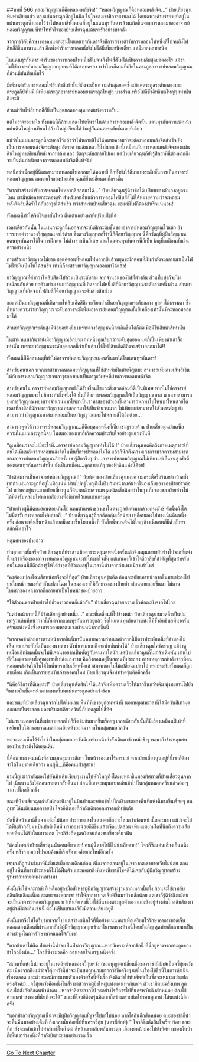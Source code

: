 ##บทที่ 566 หลอมวิญญาณก็คือหลอมพลังจิต!”
“หลอมวิญญาณก็คือหลอมพลังจิต...” ป๋ายเสี่ยวฉุนพึมพำเสียงแผ่ว มองแผ่นกระดูกที่อยู่ในมือ ในใจของเขามิอาจสงบลงได้ โดยเฉพาะคำบรรยายที่อยู่ในแผ่นกระดูกซึ่งบอกไว้ว่าไฟหลากสีทั้งหมดที่อยู่ในแดนทุรกันดารล้วนเกิดขึ้นจากการหลอมของอาจารย์หลอมวิญญาณ นี่ทำให้หัวใจของป๋ายเสี่ยวฉุนเต้นระรัวอย่างบ้าคลั่ง

จากการวิจัยศึกษาของคนแต่ละรุ่นในแดนทุรกันดารจึงมีการสร้างตำรับการหลอมไฟหนึ่งสีไปจนถึงไฟสิบสี่สีขึ้นมานานแล้ว อีกทั้งตำรับการหลอมนี้ยังไม่ได้มีเพียงชนิดเดียว แต่มีมากหลายชนิด

ในแดนทุรกันดาร ตำรับของการหลอมไฟหนึ่งสีไปจนถึงไฟสี่สีไม่ได้เป็นความลับสุดยอดอะไร แม้ว่าไม่ใช่อาจารย์หลอมวิญญาณทุกคนที่ได้ครอบครอง ทว่าใครก็ตามที่เกิดในตระกูลอาจารย์หลอมวิญญาณก็ล้วนมีบันทึกเก็บไว้

มีเพียงตำรับการหลอมไฟสิบห้าสีเท่านั้นที่ถึงจะเป็นความลับสุดยอดซึ่งแม้แต่ตระกูลระดับกลางบางตระกูลก็ยังไม่มี มีเพียงตระกูลอาจารย์หลอมยาตระกูลใหญ่ๆ บางส่วน หรือไม่ก็ขั้วอิทธิพลใหญ่ๆ เท่านั้นถึงจะมี

ส่วนตำรับไฟสิบหกสีก็ยิ่งเป็นสุดยอดของสุดยอดแห่งความลับ...

แต่ไม่ว่าจะอย่างไร ทั้งหมดนี้ก็ล้วนแสดงให้เห็นว่าในด้านการหลอมพลังจิตนั้น แดนทุรกันดารแซงหน้าแผ่นดินใหญ่ทงเทียนไปก้าวใหญ่ เรียกได้ว่าอยู่กันคนละระดับชั้นเลยทีเดียว

แม้ว่าในแผ่นกระดูกนี้จะบอกไว้แล้วว่าไฟหลายสีไม่ได้หมายความว่าจะต้องหลอมพลังจิตสำเร็จ ยิ่งเป็นการหลอมพลังจิตระดับสูง อัตราความล้มเหลวก็ยิ่งมีมาก ข้อนี้เหมือนกับการหลอมพลังจิตของแผ่นดินใหญ่ทงเทียนที่หลังจากทำล้มเหลว วัตถุจะดับสลายไปเอง แต่ป๋ายเสี่ยวฉุนก็ยังรู้สึกว่าที่นี่ต่างหากถึงจะเป็นต้นกำเนิดของการหลอมพลังจิตที่แท้จริง!

พอนึกว่าเมื่ออยู่ที่นี่ตนสามารถหลอมไฟออกมาได้หลายสี อีกทั้งยังใช้สีมาแบ่งระดับชั้นการเป็นอาจารย์หลอมวิญญาณ ลมหายใจของป๋ายเสี่ยวฉุนก็ยิ่งเปลี่ยนมาถี่กระชั้น

“หากข้าสร้างตำรับการหลอมไฟหลากสีออกมาได้...” ป๋ายเสี่ยวฉุนรู้ดีว่าข้อได้เปรียบของตัวเองอยู่ตรงไหน เขามีหม้อลายกระดองเต่า สำหรับคนอื่นแล้วการหลอมไฟสิบสี่สีไม่ได้หมายความว่าจะหลอมพลังจิตสิบสี่ครั้งให้กับอาวุธได้สำเร็จ ทว่าสำหรับป๋ายเสี่ยวฉุน ขอแค่มีไฟก็ต้องสำเร็จแน่นอน!

ทั้งหมดนี้ทำให้จิตใจเขาสั่นไหว ตื่นเต้นอย่างหาที่เปรียบไม่ได้

เวลาเดียวกันนั้น ในแผ่นกระดูกนี้นอกจากจะบันทึกระดับชั้นของอาจารย์หลอมวิญญาณไว้แล้ว ยังบรรยายคำว่าดวงวิญญาณเอาไว้ด้วย ซึ่งดวงวิญญาณที่ว่านี้ก็คือยาวิญญาณ นี่คือวัตถุที่ผู้ฝึกวิญญาณแดนทุรกันดารใช้ในการฝึกตน ไม่ต่างจากหินวิเศษ และในแดนทุรกันดารนี้ก็เป็นวัตถุที่เหมือนกับเงินตราอย่างหนึ่ง

การสร้างยาวิญญาณไม่ยาก ขอแค่ตอนที่หลอมไฟหลากสีแล้วหยุดชะงักตอนที่มันกำลังจะกลายมาเป็นไฟ ไม่ให้มันเป็นไฟได้สำเร็จ เท่านี้ก็จะสร้างยาวิญญาณออกมาได้แล้ว!

ยาวิญญาณที่ต่ำกว่าไฟสิบสีลงไปล้วนเป็นระดับล่าง จากจำนวนของไฟที่ต่างกัน ส่วนที่แบ่งก็จะไม่เหมือนกันด้วย ยกตัวอย่างเช่นยาวิญญาณที่เกิดจากไฟหนึ่งสีก็คือยาวิญญาณระดับล่างหนึ่งส่วน ส่วนยาวิญญาณที่เกิดจากไฟสิบสีก็คือยาวิญญาณระดับล่างสิบส่วน

ขอแค่เป็นยาวิญญาณที่เกิดจากไฟสิบเอ็ดสีถึงจะเรียกว่าเป็นยาวิญญาณระดับกลาง มูลค่าไม่ธรรมดา ซึ่งก็หมายความว่ายาวิญญาณระดับกลางจะมีเพียงอาจารย์หลอมวิญญาณขั้นสีเหลืองเท่านั้นที่จะหลอมออกมาได้

ส่วนยาวิญญาณระดับสูงมีน้อยอย่างยิ่ง เพราะดวงวิญญาณนี้จะเกิดขึ้นได้ก็ต่อเมื่อมีไฟสิบห้าสีเท่านั้น

ในตำนานเล่ากันว่ายังมียาวิญญาณอีกประเภทหนึ่งถูกเรียกว่าระดับสุดยอด แต่ก็เป็นเพียงคำเล่าลือเท่านั้น เพราะยาวิญญาณระดับสุดยอดนี้จำเป็นต้องใช้ไฟยี่สิบเอ็ดสีถึงจะสร้างออกมาได้!!

ทั้งหมดนี้ก็คือสาเหตุที่ทำให้อาจารย์หลอมวิญญาณผงาดขึ้นมาได้ในแดนทุรกันดาร!

สำหรับคนนอก พวกเขาสามารถหลอมยาวิญญาณที่ใช้สำหรับฝึกบำเพ็ญตบะ สามารถเพิ่มลายเส้นสีเงินให้กับการหลอมวิญญาณจนอาวุธกลายมาเป็นอาวุธวิเศษที่ผ่านการหลอมพลังจิต

สำหรับคนใน อาจารย์หลอมวิญญาณยังได้รับเงื่อนไขและสิ่งแวดล้อมที่ดีเป็นพิเศษ หากไม่ใช่อาจารย์หลอมวิญญาณจะไม่มีทางทำสิ่งหนึ่งได้ นั่นก็คือการหลอมวิญญาณให้เป็นวิญญาณทาส พวกเขาสามารถบงการวิญญาณพยาบาทจำนวนมากให้มาเป็นข้าทาสของตัวเองซึ่งสามารถพกพาไปไหนมาไหนด้วยได้ เวลาที่ลงมือก็มักจะเอาวิญญาณทาสออกมาใช้เป็นจำนวนมาก ไม่เพียงแต่สามารถใช้สังหารศัตรู ยังสามารถนำวิญญาณทาสมาหลอมเป็นยาวิญญาณและไฟหลายสีได้อีกด้วย...

สามารถพูดได้ว่าอาจารย์หลอมวิญญาณ...ก็คือบุคคลหนึ่งที่เชี่ยวชาญรอบด้าน ป๋ายเสี่ยวฉุนอ่านเนื้อความในแผ่นกระดูกนี้จบ ในสมองของเขาก็เกิดความประทับใจอย่างรุนแรงทันที

“ดูเหมือนว่าจะไม่มีอะไรที่...อาจารย์หลอมวิญญาณทำไม่ได้!!” ป๋ายเสี่ยวฉุนอดคิดถึงภาพเหตุการณ์ที่ตนได้เห็นหลังจากหลอมพลังจิตในพื้นที่การประลองไม่ได้ แล้วก็นึกถึงความเก่งกาจมากความสามารถของอาจารย์หลอมวิญญาณอีกครั้ง เขารู้สึกจริงๆ ว่า...อาจารย์หลอมวิญญาณไม่เพียงแต่เป็นชนสูงศักดิ์ของแดนทุรกันดารเท่านั้น ยังเป็นเหมือน...ลูกชายแท้ๆ ของฟ้าดินแห่งนี้ด้วย!

“ข้าต้องการเป็นอาจารย์หลอมวิญญาณ!!” นัยน์ตาของป๋ายเสี่ยวฉุนเผยความกระตือรือร้นอย่างบ้าคลั่ง เขากำแผ่นกระดูกที่อยู่ในมือแน่น ผ่านไปครู่ใหญ่ถึงได้รีบก้มหน้าลงค้นหาในถุงเก็บของของป๋ายฮ่าวต่อไป ทว่าหาอยู่นานมากป๋ายเสี่ยวฉุนก็ค้นพบด้วยความหงุดหงิดเล็กน้อยว่าในถุงเก็บของของป๋ายฮ่าวไม่ได้มีตำรับหลอมไฟหลากสีอย่างที่อธิบายไว้บนแผ่นกระดูก

“ป๋ายฮ่าวผู้นี้มีตบะอ่อนด้อยเกินไป แถมตำแหน่งของเขาในตระกูลยังต่ำมากด้วยกระมัง? ดังนั้นถึงได้ไม่มีตำรับการหลอมไฟหลากสี...” ป๋ายเสี่ยวฉุนรู้สึกกลัดกลุ้มเล็กน้อย เหลือบมองไปทางเนินดินหนึ่งครั้ง ก่อนจะเดินขึ้นหน้าแล้วยกมือขวาขึ้นโบกหนึ่งที ทันใดนั้นบนต้นไม้ใหญ่ข้างเนินศพก็มีตัวอักษรสลักทิ้งเอาไว้

หลุมศพของป๋ายฮ่าว

ทำทุกอย่างนี้เสร็จป๋ายเสี่ยวฉุนก็ประสานมือคารวะหลุมศพหนึ่งครั้งแล้วจึงหมุนกายขยับร่างไปจากที่แห่งนี้ แม้ว่าเรื่องของอาจารย์หลอมวิญญาณจะทำให้เขาใจสั่น แต่เขาเองก็เข้าใจดีว่าสิ่งที่สำคัญที่สุดสำหรับตนในตอนนี้ก็คือต้องรู้ให้ได้ว่าจุดที่ตัวเองอยู่ในเวลานี้ห่างจากกำแพงเมืองเท่าไหร่

“คงต้องแปลงโฉมสักหน่อยจึงจะดีที่สุด” ป๋ายเสี่ยวฉุนครุ่นคิด ก่อนจะหยิบเอาหน้ากากขึ้นมาแปะลงไปบนใบหน้า ขณะที่กำลังแปลงโฉม ในสมองเขาก็มีลักษณะของป๋ายฮ่าวก่อนตายลอยขึ้นมา ไม่นานใบหน้าของหน้ากากก็กลายมาเป็นใบหน้าของป๋ายฮ่าว

“ใช้ตัวตนของป๋ายฮ่าวไปชั่วคราวก่อนก็แล้วกัน” ป๋ายเสี่ยวฉุนร่ายความเร็วห้อตะบึงจากไปไกล

“แต่ว่าหน้ากากนี้ก็มีข้อเสียอยู่อย่างหนึ่ง...” ขณะที่เคลื่อนที่ไปข้างหน้า ป๋ายเสี่ยวฉุนขมวดคิ้วเป็นปม เขารู้ว่าเดิมทีหน้ากากนี้ก็มาจากแดนทุรกันดารอยู่แล้ว ซึ่งในแดนทุรกันดารแห่งนี้มีขั้วอิทธิพลที่น่าครั่นคร้ามแห่งหนึ่งซึ่งสามารถตามหาตนเจอผ่านหน้ากากชิ้นนี้

“หากเจอข้าด้วยการตามหน้ากากชิ้นนี้มานั่นหมายความว่าบนหน้ากากนี้มีตราประทับหนึ่งที่ข้ามองไม่เห็น ตราประทับนี้เป็นของพวกเขา ดังนั้นพวกเขาถึงจะทำเช่นนั้นได้” ป๋ายเสี่ยวฉุนใคร่ครวญ แม้ว่าดูเหมือนอิทธิพลนั้นจะไม่มีเจตนาอยากเป็นศัตรูกับตนเท่าใดนัก แต่ป๋ายเสี่ยวฉุนก็ไม่กล้าเดิมพัน ผ่านไปพักใหญ่ดวงตาทั้งคู่ของเขาก็เปล่งแสงวาบ คิดถึงตอนอยู่ในสถานที่ประลอง ภาพเหตุการณ์หลังจากที่ตนหลอมพลังจิตให้ใบไม้ใบนั้นครบสิบเอ็ดครั้งแล้วสภาพของใบไม้เปลี่ยนแปลงไป ตราประทับทั้งหมดก็ถูกลบเลือน เกิดเป็นการยอมรับเจ้าของคนใหม่ ป๋ายเสี่ยวฉุนจึงทำท่าครุ่นคิดอีกครั้ง

“นี่คือวิธีการที่ดีเลยล่ะ!” ป๋ายเสี่ยวฉุนตัดสินใจได้แล้วจึงเพิ่มความเร็วให้มากขึ้นกว่าเดิม พุ่งทะยานไปยังริมชายป่าเบื้องหน้าตามแผนที่บนแผ่นกระดูกอย่างเร่งร้อน

และขณะที่ป๋ายเสี่ยวฉุนจากไปได้ไม่นาน พื้นที่ที่เขาอยู่ก่อนหน้านี้ นอกหลุมศพเวลานี้ได้มีควันสีเทาผุดออกมาเป็นระลอก และพริบตาเดียวควันนี้ก็ปกคลุมไปสี่ทิศ

ไม่นานหมอกควันที่แผ่ขยายออกไปก็ยิ่งเข้มข้นมากขึ้นเรื่อยๆ เวลาเดียวกันนั้นก็มีเสียงเหมือนฝีเท้าที่เหยียบใบไม้กรอบจนแหลกละเอียดดังออกมาจากในกลุ่มหมอกควัน

พอจะมองเห็นได้รำไรว่าในกลุ่มหมอกควันมีเงาร่างหนึ่งกำลังเดินมาข้างหน้าช้าๆ พอมาถึงข้างหลุมศพของป๋ายฮ่าวถึงได้หยุดเดิน

นี่คือชายชราคนหนึ่งที่สวมชุมคลุมยาวสีเทา ใบหน้าของเขาไร้อารมณ์ หากป๋ายเสี่ยวฉุนอยู่ที่นี่เขาก็ต้องจำได้ในปราดเดียวว่า คนผู้นี้...ก็คือคนเฝ้าสุสาน!

ยามนี้ผู้เฒ่ากำลังมองไปยังเนินดินเงียบๆ ผ่านไปพักใหญ่ถึงได้เงยหน้าขึ้นมองทิศทางที่ป๋ายเสี่ยวฉุนจากไป เนิ่นนานถึงได้ถอนสายตากลับคืนมา ก่อนที่เขาจะหมุนกายกลับเข้าไปในกลุ่มหมอกควันแล้วค่อยๆ จากไปไกลอีกครั้ง

ขณะที่ป๋ายเสี่ยวฉุนกำลังห้อตะบึงอยู่ในผืนป่าและขยับเข้าไปใกล้ริมเขตของพื้นที่แห่งนี้มากขึ้นเรื่อยๆ บนภูเขาโล้นเตียนนอกชายป่า โจวอีซิงเองก็กำลังเดินออกมาจากถ้ำเช่นกัน

บัดนี้สีหน้าเขาดีขึ้นจากเดิมไม่น้อย ประกายแสงในดวงตาก็สว่างไสวกว่าก่อนหน้านี้เยอะมาก แม้ว่าจะไม่ได้ฟื้นตัวกลับมาเป็นปกติเต็มที่ ทว่าอย่างน้อยก็ดีขึ้นแล้วเจ็ดแปดส่วน เพียงแต่ยามใดที่นึกถึงความเสียหายที่ตนได้รับในเขาวงกต โจวอีซิงก็หงุดหงิดจนต้องขบเขี้ยวเคี้ยวฟัน

“ต้องโทษเจ้าป๋ายเสี่ยวฉุนนั่นคนเดียวเลย! คนผู้นี้ตายไปก็ไม่น่าเสียดาย!” โจวอีซิงแค่นเสียงเย็นหนึ่งครั้ง หลังจากมองไปรอบด้านก็เริ่มจัดวางค่ายกลใหม่อีกครั้ง

เขาเองก็ถูกนำส่งมาที่นี่ตั้งแต่เมื่อสองเดือนก่อน เนื่องจากตอนอยู่ในเขาวงกตเขาบาดเจ็บไม่น้อย ตอนอยู่ในพื้นที่การประลองก็ไม่ได้ฟื้นตัว และพอมาถึงที่แห่งนี้เขาก็โชคดีได้เจอกับผู้ฝึกวิญญาณสร้างฐานรากหลายคนผ่านทางมา

ดังนั้นจึงใช้พละกำลังที่เหลืออยู่ลงมือสังหารผู้ฝึกวิญญาณสร้างฐานรากเหล่านั้นทิ้ง ก่อนจะใช้เวทลับกลืนกินเลือดเนื้อและตบะของพวกเขา ทำให้อาการบาดเจ็บดีขึ้นมาบ้างเล็กน้อย แต่เขาก็รู้ดีว่าถึงแม้ตนจะเป็นอาจารย์หลอมวิญญาณ ทว่าพื้นที่แห่งนี้ไม่ใช่ถิ่นของตระกูลตัวเอง แถมยังอยู่ห่างกันไกลลิบลับ มาอยู่ต่างที่ต่างถิ่นเช่นนี้ ต่อให้เป็นเขาเองก็ยังมีความเสี่ยงอยู่ดี

ดังนั้นเขาจึงไม่ได้รีบร้อนจากไป แต่สร้างผนึกไว้ที่นี่อย่างแน่นหนาเพื่อเตรียมไว้รักษาอาการบาดเจ็บ ตลอดสองเดือนที่ผ่านมากลับมีผู้ฝึกวิญญาณบุกเข้ามาในเขตหวงห้ามนี้โดยบังเอิญ สุดท้ายก็กลายมาเป็นสารบำรุงในการรักษาบาดแผลให้กับเขา

“หากข้าเดาไม่ผิด ป่าแห่งนี้น่าจะเป็นป่าลวงวิญญาณ...หากวิเคราะห์จากข้อนี้ ที่นี่อยู่ห่างจากตระกูลของข้าไกลยิ่งนัก...” โจวอีซิงขมวดคิ้ว ถอนหายใจเบาๆ หนึ่งครั้ง

“สถานที่แห่งนี้น่าจะอยู่ในเขตอิทธิพลของจวี้กุ่ยหวัง (ขออนุญาตเปลี่ยนชื่อของราชาผียักษ์เป็นจวี้กุ่ยหวังค่ะ เนื่องจากถึงแม้ว่าจวี้กุ่ยหวังนี้น่าจะเป็นสมญานามมากกว่าชื่อจริงๆ แต่ในเรื่องใช้ชื่อนี้ในการดำเนินเรื่องตลอด และตัวละครมีการแทนตัวเองด้วยชื่อนี้ทั้งเรื่องจึงคิดว่าใช้ทับศัพท์เป็นชื่อจะเหมาะกว่าแปลตรงตัวค่ะ)...จวี้กุ่ยหวังคือหนึ่งในสี่ราชาสวรรค์ผู้ยิ่งใหญ่แห่งแดนทุรกันดาร ตัวเขามีตบะครึ่งเทพ ลูกน้องใต้สังกัดคือคนฟ้าห้าคน...หากข้าคิดจะจากไป จะอย่างไรก็ควรไปที่นครหวังเฉิงสักหน่อย ต้องใช้ค่ายกลนำส่งของที่นั่นถึงจะได้” ขณะที่โจวอีซิงครุ่นคิดเขาก็สร้างตราผนึกไปรอบภูเขาหัวโล้นแห่งนี้อีกครั้ง

“นอกป่าลวงวิญญาณนี้น่าจะมีผู้ฝึกวิญญาณสัญจรไปมาไม่น้อย หากได้กินอีกสักหน่อย ตบะของข้าก็น่าจะฟื้นคืนมาอย่างเต็มที่ ถึงเวลานั้นค่อยไปที่นครจวี้กุ่ย (นครผียักษ์) ” โจวอีซิงตัดสินใจเรียบร้อย ขณะที่กำลังจะกลับเข้าไปทำสมาธิในถ้ำต่อ สีหน้าเขากลับพลันกระตุก เมื่อเงยหน้ามองไปยังทิศทางของผืนป่าก็เห็นเงาร่างหนึ่งที่กำลังบินทะยานอย่างรวดเร็ว


------


[Go To Next Chapter]( ./4.md)